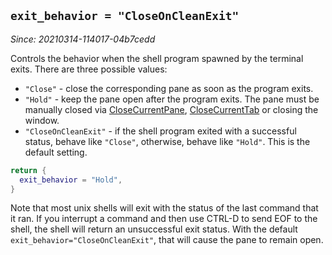 ## `exit_behavior = "CloseOnCleanExit"`

*Since: 20210314-114017-04b7cedd*

Controls the behavior when the shell program spawned by the terminal exits.
There are three possible values:

* `"Close"` - close the corresponding pane as soon as the program exits.
* `"Hold"` - keep the pane open after the program exits. The pane must be manually closed via [CloseCurrentPane](../keyassignment/CloseCurrentPane.md), [CloseCurrentTab](../keyassignment/CloseCurrentTab.md) or closing the window.
* `"CloseOnCleanExit"` - if the shell program exited with a successful status, behave like `"Close"`, otherwise, behave like `"Hold"`.  This is the default setting.

```lua
return {
  exit_behavior = "Hold",
}
```

Note that most unix shells will exit with the status of the last command that
it ran.  If you interrupt a command and then use CTRL-D to send EOF to the
shell, the shell will return an unsuccessful exit status.  With the default
`exit_behavior="CloseOnCleanExit"`, that will cause the pane to remain open.

